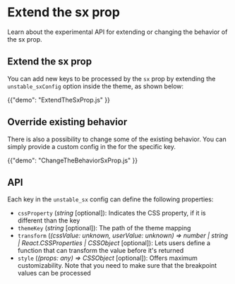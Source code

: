 # Extend the sx prop

<p class="description">Learn about the experimental API for extending or changing the behavior of the sx prop.</p>

## Extend the sx prop

You can add new keys to be processed by the `sx` prop by extending the `unstable_sxConfig` option inside the theme, as shown below:

{{"demo": "ExtendTheSxProp.js" }}

## Override existing behavior

There is also a possibility to change some of the existing behavior. You can simply provide a custom config in the for the specific key.

{{"demo": "ChangeTheBehaviorSxProp.js" }}

## API

Each key in the `unstable_sx` config can define the following properties:

- `cssProperty` (_string_ [optional]): Indicates the CSS property, if it is different than the key
- `themeKey` (_string_ [optional]): The path of the theme mapping
- `transform` (_(cssValue: unknown, userValue: unknown) => number | string | React.CSSProperties | CSSObject_ [optional]): Lets users define a function that can transform the value before it's returned
- `style` (_(props: any) => CSSObject_ [optional]): Offers maximum customizability. Note that you need to make sure that the breakpoint values can be processed
